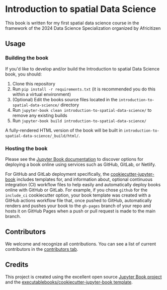 # Introduction to spatial Data Science

This book is written for my first spatial data science course in the framework of the 2024 Data Science Specialization organized by Africitizen

## Usage

### Building the book

If you'd like to develop and/or build the Introduction to spatial Data Science book, you should:

1. Clone this repository
2. Run `pip install -r requirements.txt` (it is recommended you do this within a virtual environment)
3. (Optional) Edit the books source files located in the `introduction-to-spatial-data-science/` directory
4. Run `jupyter-book clean introduction-to-spatial-data-science/` to remove any existing builds
5. Run `jupyter-book build introduction-to-spatial-data-science/`

A fully-rendered HTML version of the book will be built in `introduction-to-spatial-data-science/_build/html/`.

### Hosting the book

Please see the [Jupyter Book documentation](https://jupyterbook.org/publish/web.html) to discover options for deploying a book online using services such as GitHub, GitLab, or Netlify.

For GitHub and GitLab deployment specifically, the [cookiecutter-jupyter-book](https://github.com/executablebooks/cookiecutter-jupyter-book) includes templates for, and information about, optional continuous integration (CI) workflow files to help easily and automatically deploy books online with GitHub or GitLab. For example, if you chose `github` for the `include_ci` cookiecutter option, your book template was created with a GitHub actions workflow file that, once pushed to GitHub, automatically renders and pushes your book to the `gh-pages` branch of your repo and hosts it on GitHub Pages when a push or pull request is made to the main branch.

## Contributors

We welcome and recognize all contributions. You can see a list of current contributors in the [contributors tab](https://github.com/LiganiumInc/introduction-to-spatial-data-science/graphs/contributors).

## Credits

This project is created using the excellent open source [Jupyter Book project](https://jupyterbook.org/) and the [executablebooks/cookiecutter-jupyter-book template](https://github.com/executablebooks/cookiecutter-jupyter-book).
